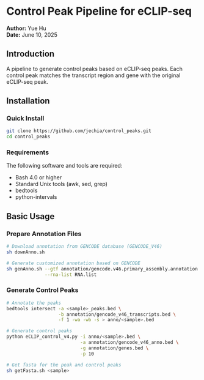 # Control Peak Pipeline for eCLIP-seq

**Author:** Yue Hu  
**Date:** June 10, 2025

## Introduction

A pipeline to generate control peaks based on eCLIP-seq peaks. Each control peak matches the transcript region and gene with the original eCLIP-seq peak.

## Installation

### Quick Install

```bash
git clone https://github.com/jechia/control_peaks.git
cd control_peaks
```

### Requirements

The following software and tools are required:

- Bash 4.0 or higher
- Standard Unix tools (awk, sed, grep)
- bedtools
- python-intervals

## Basic Usage

### Prepare Annotation Files

```bash
# Download annotation from GENCODE database (GENCODE_V46)
sh downAnno.sh

# Generate customized annotation based on GENCODE
sh genAnno.sh --gtf annotation/gencode.v46.primary_assembly.annotation.gtf \
              --rna-list RNA.list
```

### Generate Control Peaks

```bash
# Annotate the peaks
bedtools intersect -a <sample>_peaks.bed \
                   -b annotation/gencode_v46_transcripts.bed \
                   -f 1 -wa -wb -s > anno/<sample>.bed

# Generate control peaks
python eCLIP_control_v4.py -i anno/<sample>.bed \
                           -a annotation/gencode_v46_anno.bed \
                           -g annotation/genes.bed \
                           -p 10

# Get fasta for the peak and control peaks
sh getFasta.sh <sample>
```
